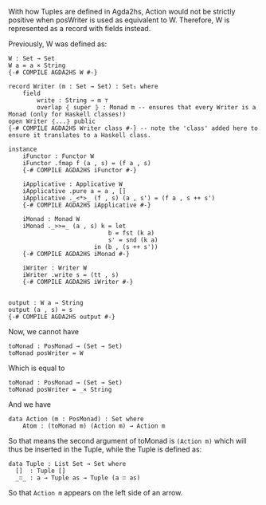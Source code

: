 With how Tuples are defined in Agda2hs, Action would not be strictly positive when posWriter is used as equivalent to W.
Therefore, W is represented as a record with fields instead.

Previously, W was defined as:
```
W : Set → Set
W a = a × String
{-# COMPILE AGDA2HS W #-}

record Writer (m : Set → Set) : Set₁ where
    field
        write : String → m ⊤
        overlap ⦃ super ⦄ : Monad m -- ensures that every Writer is a Monad (only for Haskell classes!)
open Writer ⦃...⦄ public
{-# COMPILE AGDA2HS Writer class #-} -- note the 'class' added here to ensure it translates to a Haskell class.

instance
    iFunctor : Functor W
    iFunctor .fmap f (a , s) = (f a , s)
    {-# COMPILE AGDA2HS iFunctor #-}

    iApplicative : Applicative W
    iApplicative .pure a = a , []
    iApplicative ._<*>_ (f , s) (a , s') = (f a , s ++ s')
    {-# COMPILE AGDA2HS iApplicative #-}

    iMonad : Monad W
    iMonad ._>>=_ (a , s) k = let 
                            b = fst (k a)
                            s' = snd (k a)
                        in (b , (s ++ s'))
    {-# COMPILE AGDA2HS iMonad #-}

    iWriter : Writer W
    iWriter .write s = (tt , s)
    {-# COMPILE AGDA2HS iWriter #-}


output : W a → String
output (a , s) = s
{-# COMPILE AGDA2HS output #-}
```

Now, we cannot have
```
toMonad : PosMonad → (Set → Set)
toMonad posWriter = W
```
Which is equal to
```
toMonad : PosMonad → (Set → Set)
toMonad posWriter = _× String
```
And we have
```
data Action (m : PosMonad) : Set where
    Atom : (toMonad m) (Action m) → Action m
```
So that means the second argument of toMonad is `(Action m)` which will thus be inserted in the Tuple, while the Tuple is defined as:
```
data Tuple : List Set → Set where
  []  : Tuple []
  _∷_ : a → Tuple as → Tuple (a ∷ as)
```
So that `Action m` appears on the left side of an arrow.
